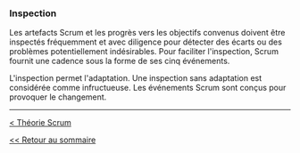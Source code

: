 ### Inspection

Les artefacts Scrum et les progrès vers les objectifs convenus doivent être inspectés fréquemment et avec diligence pour détecter des écarts ou des problèmes potentiellement indésirables. Pour faciliter l'inspection, Scrum fournit une cadence sous la forme de ses cinq événements.

L'inspection permet l'adaptation. Une inspection sans adaptation est considérée comme infructueuse. Les événements Scrum sont conçus pour provoquer le changement.

---

[< Théorie Scrum](../theorie-scrum.md)

[<< Retour au sommaire](../../LE-GUIDE-SCRUM.md)
